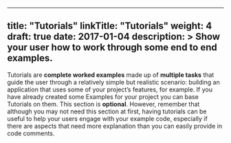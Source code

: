 
---
title: "Tutorials"
linkTitle: "Tutorials"
weight: 4
draft: true
date: 2017-01-04
description: >
  Show your user how to work through some end to end examples.
---
Tutorials are **complete worked examples** made up of **multiple tasks** that guide the user through a relatively simple but realistic scenario: building an application that uses some of your project’s features, for example. If you have already created some Examples for your project you can base Tutorials on them. This section is **optional**. However, remember that although you may not need this section at first, having tutorials can be useful to help your users engage with your example code, especially if there are aspects that need more explanation than you can easily provide in code comments.

